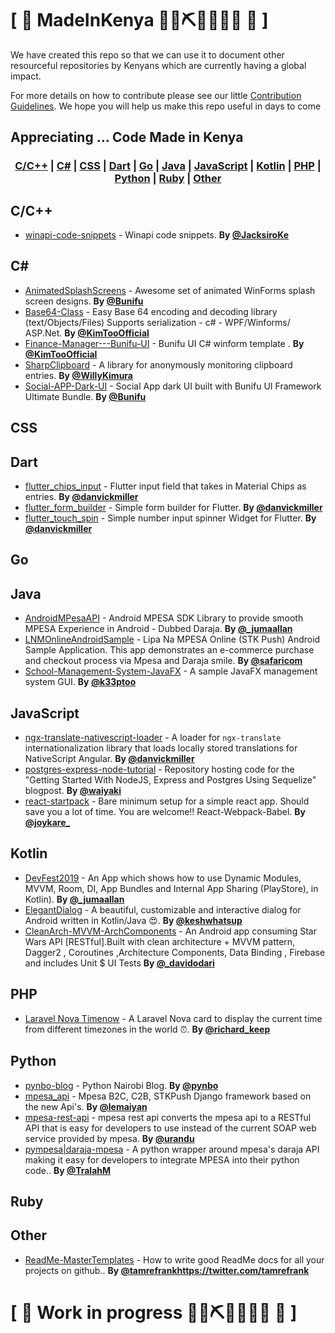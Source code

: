 # \[ 🚧 MadeInKenya 👷‍♀️⛏👷🔧️👷🔧 🚧 \] 

We have created this repo so that we can use it to document other resourceful repositories by Kenyans which are currently having a global impact. 

For more details on how to contribute please see our little [Contribution Guidelines](https://github.com/MadeInKenya/madeinkenya.github.io/blob/master/CONTRIBUTING.MD). We hope you will help us make this repo useful in days to come

## Appreciating ... Code Made in Kenya

### <p align="center"><a href="#C">C/C++</a> | <a href="#C#">C#</a> | <a href="#CSS">CSS</a> | <a href="#Dart">Dart</a> | <a href="#Go">Go</a> | <a href="#Java">Java</a> | <a href="#JavaScript">JavaScript</a> | <a href="#Kotlin">Kotlin</a> | <a href="#PHP">PHP</a> | <a href="#Python">Python</a> | <a href="#Ruby">Ruby</a> | <a href="#Other">Other</a></p>

## <a name="C"> </a>C/C++
* [winapi-code-snippets](https://github.com/JacksiroKe/winapi-code-snippets) - Winapi code snippets. **By [@JacksiroKe](https://twitter.com/JacksiroKe)**

## <a name="C#"> </a>C#
* [AnimatedSplashScreens](https://github.com/bunifu-framework/AnimatedSplashScreens) - Awesome set of animated WinForms splash screen designs. **By [@Bunifu](https://twitter.com/Bunifu)**
* [Base64-Class](https://github.com/KimTooFlex/Base64-Class) - Easy Base 64 encoding and decoding library (text/Objects/Files) Supports serialization - c# - WPF/Winforms/ ASP.Net. **By [@KimTooOfficial](https://twitter.com/KimTooOfficial)**
* [Finance-Manager---Bunifu-UI](https://github.com/KimTooFlex/Finance-Manager---Bunifu-UI) - Bunifu UI C# winform template . **By [@KimTooOfficial](https://twitter.com/KimTooOfficial)**
* [SharpClipboard](https://github.com/Willy-Kimura/SharpClipboard) - A library for anonymously monitoring clipboard entries. **By [@WillyKimura](https://twitter.com/WillyKimura)**
* [Social-APP-Dark-UI](https://github.com/bunifu-framework/Social-APP-Dark-UI) - Social App dark UI built with Bunifu UI Framework Ultimate Bundle. **By [@Bunifu](https://twitter.com/Bunifu)**

## <a name="CSS"> </a>CSS

## <a name="Dart"> </a>Dart
* [flutter_chips_input](https://github.com/danvick/flutter_chips_input) - Flutter input field that takes in Material Chips as entries. **By [@danvickmiller](https://twitter.com/danvickmiller)**
* [flutter_form_builder](https://github.com/danvick/flutter_form_builder) - Simple form builder for Flutter. **By [@danvickmiller](https://twitter.com/danvickmiller)**
* [flutter_touch_spin](https://github.com/danvick/flutter_touch_spin) - Simple number input spinner Widget for Flutter. **By [@danvickmiller](https://twitter.com/danvickmiller)**

## <a name="Go"> </a>Go

## <a name="Java"> </a>Java
* [AndroidMPesaAPI](https://github.com/jumaallan/AndroidMPesaAPI) - Android MPESA SDK Library to provide smooth MPESA Experience in Android - Dubbed Daraja. **By [@_jumaallan](https://twitter.com/_jumaallan)**
* [LNMOnlineAndroidSample](https://github.com/safaricom/LNMOnlineAndroidSample) - Lipa Na MPESA Online (STK Push) Android Sample Application. This app demonstrates an e-commerce purchase and checkout process via Mpesa and Daraja smile. **By [@safaricom](#)**
* [School-Management-System-JavaFX](https://github.com/k33ptoo/School-Management-System-JavaFX) - A sample JavaFX management system GUI. **By [@k33ptoo](https://twitter.com/k33ptoo)**

## <a name="JavaScript"> </a>JavaScript
* [ngx-translate-nativescript-loader](https://github.com/danvick/ngx-translate-nativescript-loader) - A loader for `ngx-translate` internationalization library that loads locally stored translations for NativeScript Angular. **By [@danvickmiller](https://twitter.com/danvickmiller)**
* [postgres-express-node-tutorial](https://github.com/waiyaki/postgres-express-node-tutorial) - Repository hosting code for the "Getting Started With NodeJS, Express and Postgres Using Sequelize" blogpost. **By [@waiyaki](#)**
* [react-startpack](https://github.com/joykare/react-startpack) - Bare minimum setup for a simple react app. Should save you a lot of time. You are welcome!! React-Webpack-Babel. **By [@joykare_](https://twitter.com/joykare_)**

## <a name="Kotlin"> </a>Kotlin
* [DevFest2019](https://github.com/jumaallan/devfest2019) - An App which shows how to use Dynamic Modules, MVVM, Room, DI, App Bundles and Internal App Sharing (PlayStore), in Kotlin). **By [@_jumaallan](https://twitter.com/_jumaallan)**
* [ElegantDialog](https://github.com/muigukenneth/ElegantDialog) - A beautiful, customizable and interactive dialog for Android written in Kotlin/Java 😍. **By [@keshwhatsup](https://twitter.com/keshwhatsup)**
* [CleanArch-MVVM-ArchComponents](https://github.com/odaridavid/Clean-MVVM-ArchComponents) - An Android app consuming Star Wars API [RESTful].Built with clean architecture + MVVM pattern, Dagger2 , Coroutines ,Architecture Components, Data Binding , Firebase and includes Unit $ UI Tests  **By [@_davidodari](https://twitter.com/_davidodari)**

## <a name="PHP"> </a>PHP
* [Laravel Nova Timenow](https://github.com/richardkeep/nova-timenow) - A Laravel Nova card to display the current time from different timezones in the world ⏰. **By [@richard_keep](https://twitter.com/richard_keep)**

## <a name="Python"> </a>Python
* [pynbo-blog](https://github.com/Python-Nairobi/pynbo-blog) - Python Nairobi Blog. **By [@pynbo](http://twitter.com/pynbo/)**
* [mpesa_api](https://github.com/lemaiyan/mpesa_api) - Mpesa B2C, C2B, STKPush Django framework based on the new Api's. **By [@lemaiyan](#)**
* [mpesa-rest-api](https://github.com/urandu/mpesa-rest-api) - mpesa rest api converts the mpesa api to a RESTful API that is easy for developers to use instead of the current SOAP web service provided by mpesa. **By [@urandu](#)**
* [pympesa|daraja-mpesa](https://github.com/TralahM/pympesa) - A python wrapper around mpesa's daraja API making it easy for developers to integrate MPESA into their python code.. **By [@TralahM](https://github.com/TralahM)**

## <a name="Ruby"> </a>Ruby

## <a name="Other"> </a>Other
* [ReadMe-MasterTemplates](https://github.com/tamzi/ReadMe-MasterTemplates) - How to write good ReadMe docs for all your projects on github.. **By [@tamrefrankhttps://twitter.com/tamrefrank](https://twitter.com/tamrefrank)**

# \[ 🚧 Work in progress 👷‍♀️⛏👷🔧️👷🔧 🚧 \]
